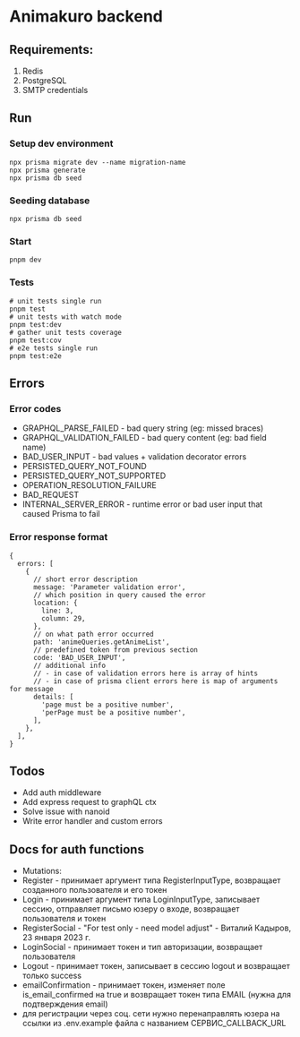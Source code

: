 # Animakuro backend 

## Requirements:
1.	Redis
2.	PostgreSQL
3.	SMTP credentials

## Run

### Setup dev environment
```shell
npx prisma migrate dev --name migration-name
npx prisma generate
npx prisma db seed
```

### Seeding database
```shell
npx prisma db seed
```

### Start 
```shell
pnpm dev
```

### Tests
```shell
# unit tests single run
pnpm test
# unit tests with watch mode
pnpm test:dev
# gather unit tests coverage
pnpm test:cov
# e2e tests single run
pnpm test:e2e
```

## Errors

### Error codes
- GRAPHQL_PARSE_FAILED - bad query string (eg: missed braces)
- GRAPHQL_VALIDATION_FAILED - bad query content (eg: bad field name) 
- BAD_USER_INPUT - bad values + validation decorator errors 
- PERSISTED_QUERY_NOT_FOUND
- PERSISTED_QUERY_NOT_SUPPORTED
- OPERATION_RESOLUTION_FAILURE
- BAD_REQUEST
- INTERNAL_SERVER_ERROR - runtime error or bad user input that caused Prisma to fail

### Error response format

```json5
{
  errors: [
    {
      // short error description
      message: 'Parameter validation error',
      // which position in query caused the error
      location: {
        line: 3,
        column: 29,
      },
      // on what path error occurred
      path: 'animeQueries.getAnimeList',
      // predefined token from previous section
      code: 'BAD_USER_INPUT',
      // additional info
      // - in case of validation errors here is array of hints
      // - in case of prisma client errors here is map of arguments for message
      details: [
        'page must be a positive number',
        'perPage must be a positive number',
      ],
    },
  ],
}
```

## Todos
- Add auth middleware
- Add express request to graphQL ctx
- Solve issue with nanoid
- Write error handler and custom errors

## Docs for auth functions
- Mutations:
- Register - принимает аргумент типа RegisterInputType, возвращает созданного пользователя и его токен
- Login - принимает аргумент типа LoginInputType, записывает сессию, отправляет письмо юзеру о входе, возвращает пользователя и токен
- RegisterSocial - "For test only - need model adjust" - Виталий Кадыров, 23 января 2023 г.
- LoginSocial - принимает токен и тип авторизации, возвращает пользователя
- Logout - принимает токен, записывает в сессию logout и возвращает только success
- emailConfirmation - принимает токен, изменяет поле is_email_confirmed на true и возвращает токен типа EMAIL (нужна для подтверждения email)
- для регистрации через соц. сети нужно перенаправлять юзера на ссылки из .env.example файла с названием СЕРВИС_CALLBACK_URL
